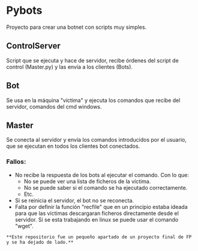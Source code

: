 # Pybots

Proyecto para crear una botnet con scripts muy simples.

## ControlServer
Script que se ejecuta y hace de servidor, recibe órdenes del script de control (Master.py) y las envía a los clientes (Bots). 
## Bot
Se usa en la máquina "víctima" y ejecuta los comandos que recibe del servidor, comandos del cmd windows.
## Master
Se conecta al servidor y envía los comandos introducidos por el usuario, que se ejecutan en todos los clientes bot conectados.

### Fallos:
* No recibe la respuesta de los bots al ejecutar el comando. Con lo que:
    * No se puede ver una lista de ficheros de la víctima.
    * No se puede saber si el comando se ha ejecutado correctamente.
    * Etc.
* Si se reinicia el servidor, el bot no se reconecta.
* Falta por definir la función "recfile" que en un principio estaba ideada para que las víctimas descargaran ficheros directamente desde el servidor. Si se esta trabajando en linux se puede usar el comando "wget".

```
**Este repositorio fue un pequeño apartado de un proyecto final de FP y se ha dejado de lado.**
```
